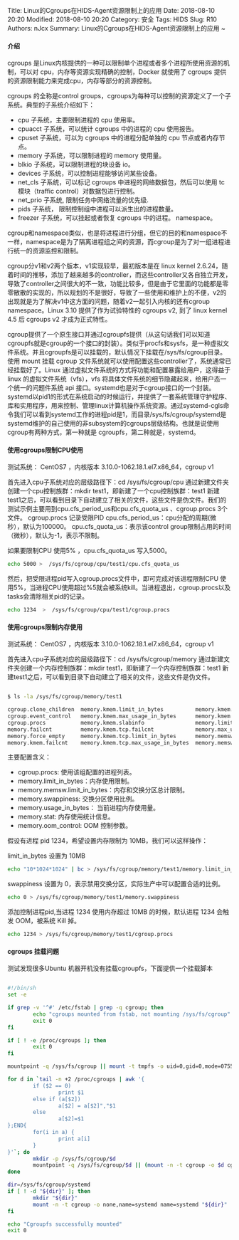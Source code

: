 Title: Linux的Cgroups在HIDS-Agent资源限制上的应用 
Date: 2018-08-10 20:20
Modified: 2018-08-10 20:20
Category: 安全
Tags: HIDS
Slug: R10 
Authors: nJcx
Summary: Linux的Cgroups在HIDS-Agent资源限制上的应用 ~


#### 介绍


cgroups 是Linux内核提供的一种可以限制单个进程或者多个进程所使用资源的机制，可以对 cpu，内存等资源实现精确的控制，Docker 就使用了 cgroups 提供的资源限制能力来完成cpu，内存等部分的资源控制。

cgroups 的全称是control groups，cgroups为每种可以控制的资源定义了一个子系统。典型的子系统介绍如下：

- cpu 子系统，主要限制进程的 cpu 使用率。
- cpuacct 子系统，可以统计 cgroups 中的进程的 cpu 使用报告。
- cpuset 子系统，可以为 cgroups 中的进程分配单独的 cpu 节点或者内存节点。
- memory 子系统，可以限制进程的 memory 使用量。
- blkio 子系统，可以限制进程的块设备 io。
- devices 子系统，可以控制进程能够访问某些设备。
- net_cls 子系统，可以标记 cgroups 中进程的网络数据包，然后可以使用 tc 模块（traffic control）对数据包进行控制。
- net_prio 子系统, 限制任务中网络流量的优先级.
- pids 子系统，  限制控制组中进程可以派生出的进程数量。
- freezer 子系统，可以挂起或者恢复 cgroups 中的进程。
namespace。


cgroup和namespace类似，也是将进程进行分组，但它的目的和namespace不一样，namespace是为了隔离进程组之间的资源，而cgroup是为了对一组进程进行统一的资源监控和限制。

cgroup分v1和v2两个版本，v1实现较早，最初版本是在 linux kernel 2.6.24，随着时间的推移，添加了越来越多的controller，而这些controller又各自独立开发，导致了controller之间很大的不一致，功能比较多，但是由于它里面的功能都是零零散散的实现的，所以规划的不是很好，导致了一些使用和维护上的不便，v2的出现就是为了解决v1中这方面的问题，随着v2一起引入内核的还有cgroup namespace。Linux 3.10 提供了作为试验特性的 cgroups v2, 到了 linux kernel 4.5 后 cgroups v2 才成为正式特性。


cgroup提供了一个原生接口并通过cgroupfs提供（从这句话我们可以知道cgroupfs就是cgroup的一个接口的封装）。类似于procfs和sysfs，是一种虚拟文件系统。并且cgroupfs是可以挂载的，默认情况下挂载在/sys/fs/cgroup目录。使用 mount 挂载 cgroup 文件系统就可以使用配置这些controller了，系统通常已经挂载好了。Linux 通过虚拟文件系统的方式将功能和配置暴露给用户，这得益于 linux 的虚拟文件系统（vfs），vfs 将具体文件系统的细节隐藏起来，给用户态一个统一的问题件系统 api 接口。systemd也是对于cgroup接口的一个封装。systemd以pid1的形式在系统启动的时候运行，并提供了一套系统管理守护程序、库和实用程序，用来控制、管理linux计算机操作系统资源。通过systemd-cgls命令我们可以看到systemd工作的进程pid是1，而目录/sys/fs/cgroup/systemd是systemd维护的自己使用的非subsystem的cgroups层级结构。也就是说使用cgroup有两种方式，第一种就是 cgroupfs，第二种就是，systemd。


#### 使用cgroups限制CPU使用

测试系统： CentOS7 ，内核版本 3.10.0-1062.18.1.el7.x86_64，cgroup v1

首先进入cpu子系统对应的层级路径下：cd /sys/fs/cgroup/cpu
通过新建文件夹创建一个cpu控制族群：mkdir test1，即新建了一个cpu控制族群：test1
新建test1之后，可以看到目录下自动建立了相关的文件，这些文件是伪文件。我们的测试示例主要用到cpu.cfs_period_us和cpu.cfs_quota_us 、cgroup.procs 3个文件。
cgroup.procs  记录受限PID
cpu.cfs_period_us：cpu分配的周期(微秒），默认为100000。
cpu.cfs_quota_us：表示该control group限制占用的时间（微秒），默认为-1，表示不限制。


如果要限制CPU 使用5% ，cpu.cfs_quota_us 写入5000。

```bash
echo 5000 >  /sys/fs/cgroup/cpu/test1/cpu.cfs_quota_us 
```

然后，把受限进程pid写入cgroup.procs文件中，即可完成对该进程限制CPU 使用5%，当进程CPU使用超过%5就会被系统kill。当进程退出，cgroup.procs以及tasks会清除相关pid的记录。

```bash
echo 1234  >  /sys/fs/cgroup/cpu/test1/cgroup.procs
```

#### 使用cgroups限制内存使用

测试系统： CentOS7 ，内核版本 3.10.0-1062.18.1.el7.x86_64，cgroup v1

首先进入cpu子系统对应的层级路径下：cd /sys/fs/cgroup/memory
通过新建文件夹创建一个内存控制族群：mkdir test1，即新建了一个内存控制族群：test1
新建test1之后，可以看到目录下自动建立了相关的文件，这些文件是伪文件。

```bash

$ ls -la /sys/fs/cgroup/memory/test1

cgroup.clone_children  memory.kmem.limit_in_bytes          memory.kmem.tcp.usage_in_bytes  memory.memsw.max_usage_in_bytes  memory.soft_limit_in_bytes  tasks
cgroup.event_control   memory.kmem.max_usage_in_bytes      memory.kmem.usage_in_bytes      memory.memsw.usage_in_bytes      memory.stat
cgroup.procs           memory.kmem.slabinfo                memory.limit_in_bytes           memory.move_charge_at_immigrate  memory.swappiness
memory.failcnt         memory.kmem.tcp.failcnt             memory.max_usage_in_bytes       memory.numa_stat                 memory.usage_in_bytes
memory.force_empty     memory.kmem.tcp.limit_in_bytes      memory.memsw.failcnt            memory.oom_control               memory.use_hierarchy
memory.kmem.failcnt    memory.kmem.tcp.max_usage_in_bytes  memory.memsw.limit_in_bytes     memory.pressure_level            notify_on_release

```

主要配置含义：

- cgroup.procs: 使用该组配置的进程列表。
- memory.limit_in_bytes：内存使用限制。
- memory.memsw.limit_in_bytes：内存和交换分区总计限制。
- memory.swappiness: 交换分区使用比例。
- memory.usage_in_bytes： 当前进程内存使用量。
- memory.stat: 内存使用统计信息。
- memory.oom_control: OOM 控制参数。


假设有进程 pid 1234，希望设置内存限制为 10MB，我们可以这样操作：

limit_in_bytes 设置为 10MB

```bash
echo "10*1024*1024" | bc > /sys/fs/cgroup/memory/test1/memory.limit_in_bytes
```

swappiness 设置为 0，表示禁用交换分区，实际生产中可以配置合适的比例。

```bash
echo 0 > /sys/fs/cgroup/memory/test1/memory.swappiness
```

添加控制进程pid,当进程 1234 使用内存超过 10MB 的时候，默认进程 1234 会触发 OOM，被系统 Kill 掉。

```bash
echo 1234 > /sys/fs/cgroup/memory/test1/cgroup.procs
```






#### cgroups 挂载问题


测试发现很多Ubuntu 机器开机没有挂载cgroupfs，下面提供一个挂载脚本



```bash

#!/bin/sh
set -e

if grep -v '^#' /etc/fstab | grep -q cgroup; then
        echo "cgroups mounted from fstab, not mounting /sys/fs/cgroup"
        exit 0
fi

if [ ! -e /proc/cgroups ]; then
        exit 0
fi

mountpoint -q /sys/fs/cgroup || mount -t tmpfs -o uid=0,gid=0,mode=0755 cgroup /sys/fs/cgroup

for d in `tail -n +2 /proc/cgroups | awk '{
        if ($2 == 0)
                print $1
        else if (a[$2])
                a[$2] = a[$2]","$1
        else
                a[$2]=$1
};END{
        for(i in a) {
                print a[i]
        }
}'`; do
        mkdir -p /sys/fs/cgroup/$d
        mountpoint -q /sys/fs/cgroup/$d || (mount -n -t cgroup -o $d cgroup /sys/fs/cgroup/$d || rmdir /sys/fs/cgroup/$d || true)
done

dir=/sys/fs/cgroup/systemd
if [ ! -d "${dir}" ]; then
        mkdir "${dir}"
        mount -n -t cgroup -o none,name=systemd name=systemd "${dir}" || rmdir "${dir}" || true
fi

echo "Cgroupfs successfully mounted"
exit 0

```





